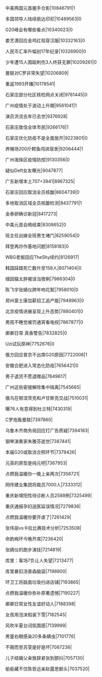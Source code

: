 中美两国元首握手合影|10846791|1

多国领导人陆续抵达印尼|10489563|0

G20峰会有哪些看点|10340023|0

娄艺潇回应金鸡红毯穿汉服|10332163|0

人民币汇率升幅创17年纪录|10326900|0

少年遭15人围殴刺伤3人终获无罪|10209261|0

曼联对C罗非常失望|10206809|

重返1993开播|10178541|

石家庄部分社区核检网点关闭|9781445|0

广州疫情处于波动上升期|9561041|1

演员洪流去年已去世|9376928|

石家庄致信全体市民|9266176|1

石家庄优化防疫不是全面放开|9223801|0

养殖场200斤鳄鱼闯进宿舍|9206444|1

广州海珠区疫情防控|9130356|0

疑似Deft女友曝光|9047877|

广东新增本土707+3941|8967325|

石家庄回应取消全员核酸|8604739|0

多地取消区域全员核酸检测|8437791|1

金泰妍确诊新冠|8417273|

中美元首会晤结束|8308652|0

班主任出嫁全班男生堵门|8259054|0

拜登再炒作基地问题|8158183|0

WBG老板回应TheShy续约|8126917|

韩国踩踏死亡数升至158人|8071404|0

缅因猫太胖被误当猞猁|7986304|0

陈飞宇张婧仪跨年吻花絮|7958010|0

郑州富士康加薪招工追产能|7948963|0

北京疫情进展呈现上升态势|7880401|0

男孩不睡觉被罚通宵看电视|7867877|0

卿卿日常 真香警告|7832825|0

Uzi试玩原神|7752676|0

俄方回应普京不出席G20原因|7722008|1

安徽合肥进入常态化防疫|7656421|0

男子退货不愿退赠品|7649617|

广州这些密接解除集中隔离|7545665|

俄乌在顿涅茨克和卢甘斯克交战|7510031|

曝76人有意得到杜兰特|7430319|

C罗炮轰曼联|7397860|

乌鲁木齐商务局回应打广告质疑|7394183|

钢琴演奏家朱雅芬逝世|7387441|

本届G20或取消合照环节|7379426|

元英的原型是纯元吧|7367953|

点燃我温暖你一晚上亲两次|7356721|

网传建业集团将裁员7000人|7333312|

重庆新增阳性待诊断人员2588例|7325499|

重庆通报孕妇送医延误情况|7279836|

点燃我温暖你要开虐了|7261429|

张伟丽vs卡拉比赛技术分析|7253508|

命韵峋环今晚开席|7236420|

张婧仪的跑步演技|7214819|

库里：客场7负让人失望|7213477|

库里暴扣汤普森脑袋|7198900|

环卫工将路面垃圾扫进店铺|7193865|

点燃我温暖你弥补原著遗憾|7190227|

卿卿日常女性友谊好动人|7188398|

女孩用泡沫假装下雪|7182545|

风吹半夏台词氛围感|7139999|

男童右眼感染20多条螨虫|7101776|

不期而至苏雯是好是坏|7087236|

儿子结婚父亲致辞紧张到颤抖|7057130|

偷偷藏不住陈哲远亲赵露思额头|7037520|

